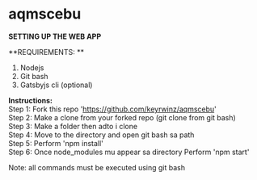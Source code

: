 # aqmscebu

**SETTING UP THE WEB APP**

**REQUIREMENTS: **
1. Nodejs
2. Git bash
3. Gatsbyjs cli (optional)

**Instructions:**  
Step 1: Fork this repo 'https://github.com/keyrwinz/aqmscebu'  
Step 2: Make a clone from your forked repo (git clone from git bash)  
Step 3: Make a folder then adto i clone  
Step 4: Move to the directory and open git bash sa path  
Step 5: Perform 'npm install'  
Step 6: Once node_modules mu appear sa directory Perform 'npm start'  

Note: all commands must be executed using git bash
